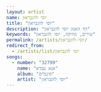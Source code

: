 ```yaml
---
layout: artist
name: יוסי לוונבראון
title: "יוסי לוונבראון"
description: "דף האמן יוסי לוונבראון"
keywords: "שירים, מוזיקה, יוסי לוונבראון"
permalink: /artists/יוסי-לוונבראון/
redirect_from:
  - /artists/list/יוסי לוונבראון
songs:
  - number: "32799"
    name: "אנא עבדא"
    album: "סינגלים"
    artist: "יוסי לוונבראון"
---
```

